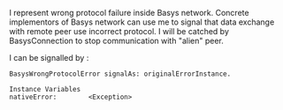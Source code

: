 I represent wrong protocol failure inside Basys network.
Concrete implementors of Basys network can use me to signal that data exchange with remote peer use incorrect protocol. I will be catched by BasysConnection to stop communication with "alien" peer. 

I can be signalled by :

	BasysWrongProtocolError signalAs: originalErrorInstance.
	 
    Instance Variables
	nativeError:		<Exception>
